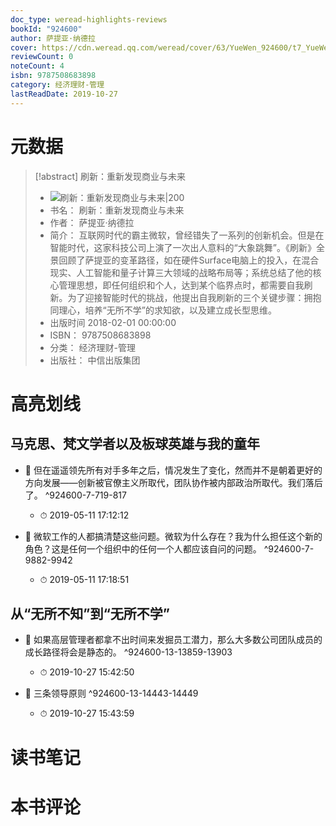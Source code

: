 ```yaml
---
doc_type: weread-highlights-reviews
bookId: "924600"
author: 萨提亚·纳德拉
cover: https://cdn.weread.qq.com/weread/cover/63/YueWen_924600/t7_YueWen_924600.jpg
reviewCount: 0
noteCount: 4
isbn: 9787508683898
category: 经济理财-管理
lastReadDate: 2019-10-27
---
```

# 元数据
> [!abstract] 刷新：重新发现商业与未来
> - ![ 刷新：重新发现商业与未来|200](https://cdn.weread.qq.com/weread/cover/63/YueWen_924600/t7_YueWen_924600.jpg)
> - 书名： 刷新：重新发现商业与未来
> - 作者： 萨提亚·纳德拉
> - 简介： 互联网时代的霸主微软，曾经错失了一系列的创新机会。但是在智能时代，这家科技公司上演了一次出人意料的“大象跳舞”。《刷新》全景回顾了萨提亚的变革路径，如在硬件Surface电脑上的投入，在混合现实、人工智能和量子计算三大领域的战略布局等；系统总结了他的核心管理思想，即任何组织和个人，达到某个临界点时，都需要自我刷新。为了迎接智能时代的挑战，他提出自我刷新的三个关键步骤：拥抱同理心，培养“无所不学”的求知欲，以及建立成长型思维。
> - 出版时间 2018-02-01 00:00:00
> - ISBN： 9787508683898
> - 分类： 经济理财-管理
> - 出版社： 中信出版集团

# 高亮划线

## 马克思、梵文学者以及板球英雄与我的童年


- 📌 但在遥遥领先所有对手多年之后，情况发生了变化，然而并不是朝着更好的方向发展——创新被官僚主义所取代，团队协作被内部政治所取代。我们落后了。 ^924600-7-719-817
    - ⏱ 2019-05-11 17:12:12 

- 📌 微软工作的人都搞清楚这些问题。微软为什么存在？我为什么担任这个新的角色？这是任何一个组织中的任何一个人都应该自问的问题。 ^924600-7-9882-9942
    - ⏱ 2019-05-11 17:18:51 
## 从“无所不知”到“无所不学”


- 📌 如果高层管理者都拿不出时间来发掘员工潜力，那么大多数公司团队成员的成长路径将会是静态的。 ^924600-13-13859-13903
    - ⏱ 2019-10-27 15:42:50 

- 📌 三条领导原则 ^924600-13-14443-14449
    - ⏱ 2019-10-27 15:43:59 
# 读书笔记

# 本书评论
